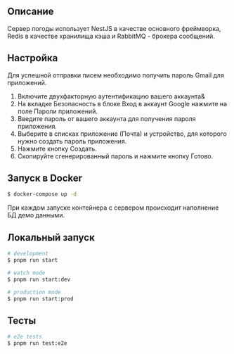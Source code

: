 ## Описание

Сервер погоды использует NestJS в качестве основного фреймворка, Redis в качестве хранилища кэша и RabbitMQ - брокера сообщений.

## Настройка

Для успешной отправки писем необходимо получить пароль Gmail для приложений.
1. Включите двухфакторную аутентификацию вашего аккаунта&
2. На вкладке Безопасность в блоке Вход в аккаунт Google нажмите на поле Пароли приложений.
3. Введите пароль от вашего аккаунта для получения пароля приложения.
4. Выберите в списках приложение (Почта) и устройство, для которого нужно создать пароль приложения.
5. Нажмите кнопку Создать.
6. Скопируйте сгенерированный пароль и нажмите кнопку Готово.


## Запуск в Docker

```bash
$ docker-compose up -d
```
При каждом запуске контейнера с сервером происходит наполнение БД демо данными.

## Локальный запуск

```bash
# development
$ pnpm run start

# watch mode
$ pnpm run start:dev

# production mode
$ pnpm run start:prod
```

## Тесты

```bash
# e2e tests
$ pnpm run test:e2e
```
